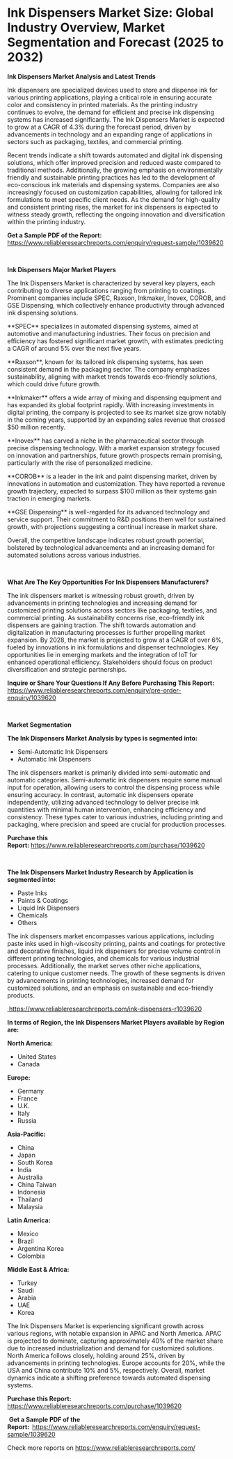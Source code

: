 <p><h1>Ink Dispensers Market Size: Global Industry Overview, Market Segmentation and Forecast (2025 to 2032)</h1></p><p><strong>Ink Dispensers Market Analysis and Latest Trends</strong></p>
<p><p>Ink dispensers are specialized devices used to store and dispense ink for various printing applications, playing a critical role in ensuring accurate color and consistency in printed materials. As the printing industry continues to evolve, the demand for efficient and precise ink dispensing systems has increased significantly. The Ink Dispensers Market is expected to grow at a CAGR of 4.3% during the forecast period, driven by advancements in technology and an expanding range of applications in sectors such as packaging, textiles, and commercial printing.</p><p>Recent trends indicate a shift towards automated and digital ink dispensing solutions, which offer improved precision and reduced waste compared to traditional methods. Additionally, the growing emphasis on environmentally friendly and sustainable printing practices has led to the development of eco-conscious ink materials and dispensing systems. Companies are also increasingly focused on customization capabilities, allowing for tailored ink formulations to meet specific client needs. As the demand for high-quality and consistent printing rises, the market for ink dispensers is expected to witness steady growth, reflecting the ongoing innovation and diversification within the printing industry.</p></p>
<p><strong>Get a Sample PDF of the Report:&nbsp;</strong> <a href="https://www.reliableresearchreports.com/enquiry/request-sample/1039620?utm_campaign=2109&utm_medium=2&utm_source=Github&utm_content=ia&utm_term=18022025&utm_id=ink-dispensers">https://www.reliableresearchreports.com/enquiry/request-sample/1039620</a></p>
<p>&nbsp;</p>
<p><strong>Ink Dispensers Major Market Players</strong></p>
<p><p>The Ink Dispensers Market is characterized by several key players, each contributing to diverse applications ranging from printing to coatings. Prominent companies include SPEC, Raxson, Inkmaker, Inovex, COROB, and GSE Dispensing, which collectively enhance productivity through advanced ink dispensing solutions.</p><p>**SPEC** specializes in automated dispensing systems, aimed at automotive and manufacturing industries. Their focus on precision and efficiency has fostered significant market growth, with estimates predicting a CAGR of around 5% over the next five years. </p><p>**Raxson**, known for its tailored ink dispensing systems, has seen consistent demand in the packaging sector. The company emphasizes sustainability, aligning with market trends towards eco-friendly solutions, which could drive future growth. </p><p>**Inkmaker** offers a wide array of mixing and dispensing equipment and has expanded its global footprint rapidly. With increasing investments in digital printing, the company is projected to see its market size grow notably in the coming years, supported by an expanding sales revenue that crossed $50 million recently.</p><p>**Inovex** has carved a niche in the pharmaceutical sector through precise dispensing technology. With a market expansion strategy focused on innovation and partnerships, future growth prospects remain promising, particularly with the rise of personalized medicine.</p><p>**COROB** is a leader in the ink and paint dispensing market, driven by innovations in automation and customization. They have reported a revenue growth trajectory, expected to surpass $100 million as their systems gain traction in emerging markets.</p><p>**GSE Dispensing** is well-regarded for its advanced technology and service support. Their commitment to R&D positions them well for sustained growth, with projections suggesting a continual increase in market share.</p><p>Overall, the competitive landscape indicates robust growth potential, bolstered by technological advancements and an increasing demand for automated solutions across various industries.</p></p>
<p>&nbsp;</p>
<p><strong>What Are The Key Opportunities For Ink Dispensers Manufacturers?</strong></p>
<p><p>The ink dispensers market is witnessing robust growth, driven by advancements in printing technologies and increasing demand for customized printing solutions across sectors like packaging, textiles, and commercial printing. As sustainability concerns rise, eco-friendly ink dispensers are gaining traction. The shift towards automation and digitalization in manufacturing processes is further propelling market expansion. By 2028, the market is projected to grow at a CAGR of over 6%, fueled by innovations in ink formulations and dispenser technologies. Key opportunities lie in emerging markets and the integration of IoT for enhanced operational efficiency. Stakeholders should focus on product diversification and strategic partnerships.</p></p>
<p><strong>Inquire or Share Your Questions If Any Before Purchasing This Report:</strong> <a href="https://www.reliableresearchreports.com/enquiry/pre-order-enquiry/1039620?utm_campaign=2109&utm_medium=2&utm_source=Github&utm_content=ia&utm_term=18022025&utm_id=ink-dispensers">https://www.reliableresearchreports.com/enquiry/pre-order-enquiry/1039620</a></p>
<p>&nbsp;</p>
<p><strong>Market Segmentation</strong></p>
<p><strong>The Ink Dispensers Market Analysis by types is segmented into:</strong></p>
<p><ul><li>Semi-Automatic Ink Dispensers</li><li>Automatic Ink Dispensers</li></ul></p>
<p><p>The ink dispensers market is primarily divided into semi-automatic and automatic categories. Semi-automatic ink dispensers require some manual input for operation, allowing users to control the dispensing process while ensuring accuracy. In contrast, automatic ink dispensers operate independently, utilizing advanced technology to deliver precise ink quantities with minimal human intervention, enhancing efficiency and consistency. These types cater to various industries, including printing and packaging, where precision and speed are crucial for production processes.</p></p>
<p><strong>Purchase this Report:&nbsp;</strong><a href="https://www.reliableresearchreports.com/purchase/1039620?utm_campaign=2109&utm_medium=2&utm_source=Github&utm_content=ia&utm_term=18022025&utm_id=ink-dispensers">https://www.reliableresearchreports.com/purchase/1039620</a></p>
<p>&nbsp;</p>
<p><strong>The Ink Dispensers Market Industry Research by Application is segmented into:</strong></p>
<p><ul><li>Paste Inks</li><li>Paints & Coatings</li><li>Liquid Ink Dispensers</li><li>Chemicals</li><li>Others</li></ul></p>
<p><p>The ink dispensers market encompasses various applications, including paste inks used in high-viscosity printing, paints and coatings for protective and decorative finishes, liquid ink dispensers for precise volume control in different printing technologies, and chemicals for various industrial processes. Additionally, the market serves other niche applications, catering to unique customer needs. The growth of these segments is driven by advancements in printing technologies, increased demand for customized solutions, and an emphasis on sustainable and eco-friendly products.</p></p>
<p><a href="https://www.reliableresearchreports.com/ink-dispensers-r1039620?utm_campaign=2109&utm_medium=2&utm_source=Github&utm_content=ia&utm_term=18022025&utm_id=ink-dispensers">&nbsp;https://www.reliableresearchreports.com/ink-dispensers-r1039620</a></p>
<p><strong>In terms of Region, the Ink Dispensers Market Players available by Region are:</strong></p>
<p>
    <p> <strong> North America: </strong>
        <ul>
            <li>United States</li>
            <li>Canada</li>
        </ul>
        </p> 
    <p> <strong> Europe: </strong>
        <ul>
            <li>Germany</li>
            <li>France</li>
            <li>U.K.</li>
            <li>Italy</li>
            <li>Russia</li>
        </ul>
        </p> 
    <p> <strong> Asia-Pacific: </strong>
        <ul>
            <li>China</li>
            <li>Japan</li>
            <li>South Korea</li>
            <li>India</li>
            <li>Australia</li>
            <li>China Taiwan</li>
            <li>Indonesia</li>
            <li>Thailand</li>
            <li>Malaysia</li>
        </ul>
        </p> 
    <p> <strong> Latin America: </strong>
        <ul>
            <li>Mexico</li>
            <li>Brazil</li>
            <li>Argentina Korea</li>
            <li>Colombia</li>
        </ul>
        </p> 
    <p> <strong> Middle East & Africa: </strong>
        <ul>
            <li>Turkey</li>
            <li>Saudi</li>
            <li>Arabia</li>
            <li>UAE</li>
            <li>Korea</li>
        </ul>
    </p>
    </p>
<p><p>The Ink Dispensers Market is experiencing significant growth across various regions, with notable expansion in APAC and North America. APAC is projected to dominate, capturing approximately 40% of the market share due to increased industrialization and demand for customized solutions. North America follows closely, holding around 25%, driven by advancements in printing technologies. Europe accounts for 20%, while the USA and China contribute 10% and 5%, respectively. Overall, market dynamics indicate a shifting preference towards automated dispensing systems.</p></p>
<p><strong>Purchase this Report: </strong><a href="https://www.reliableresearchreports.com/purchase/1039620?utm_campaign=2109&utm_medium=2&utm_source=Github&utm_content=ia&utm_term=18022025&utm_id=ink-dispensers">https://www.reliableresearchreports.com/purchase/1039620</a></p>
<p>&nbsp;<strong>Get a Sample PDF of the Report:&nbsp;&nbsp;</strong><a href="https://www.reliableresearchreports.com/enquiry/request-sample/1039620?utm_campaign=2109&utm_medium=2&utm_source=Github&utm_content=ia&utm_term=18022025&utm_id=ink-dispensers">https://www.reliableresearchreports.com/enquiry/request-sample/1039620</a></p>
<p><strong></strong></p>
<p>Check more reports on <a href="https://www.reliableresearchreports.com/?utm_campaign=2109&utm_medium=2&utm_source=Github&utm_content=ia&utm_term=18022025&utm_id=ink-dispensers">https://www.reliableresearchreports.com/</a></p>